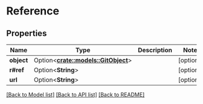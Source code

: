 # Reference

## Properties

Name | Type | Description | Notes
------------ | ------------- | ------------- | -------------
**object** | Option<[**crate::models::GitObject**](GitObject.md)> |  | [optional]
**r#ref** | Option<**String**> |  | [optional]
**url** | Option<**String**> |  | [optional]

[[Back to Model list]](../README.md#documentation-for-models) [[Back to API list]](../README.md#documentation-for-api-endpoints) [[Back to README]](../README.md)


